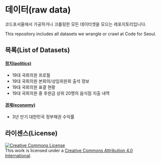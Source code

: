 데이터(raw data)
================
코드포서울에서 가공하거나 크롤링한 모든 데이터셋을 모으는 레포지토리입니다.

This repository includes all datasets we wrangle or crawl at Code for Seoul.

목록(List of Datasets)
----------------------

#### [정치(politics)](politics)

* 19대 국회의원 프로필
* 19대 국회의원 본회의/상임위원회 출석 정보
* 19대 국회의원 표결 현황
* 19대 국회의원 중 후원금 상위 20명의 음식점 지출 내역

#### [경제(economy)](economy)

* 3년 만기 대한민국 정부채권 수익률

라이센스(License)
-----------------
<a rel="license" href="http://creativecommons.org/licenses/by/4.0/"><img alt="Creative Commons License" style="border-width:0" src="http://i.creativecommons.org/l/by/4.0/88x31.png" /></a><br />This work is licensed under a <a rel="license" href="http://creativecommons.org/licenses/by/4.0/">Creative Commons Attribution 4.0 International</a>.
